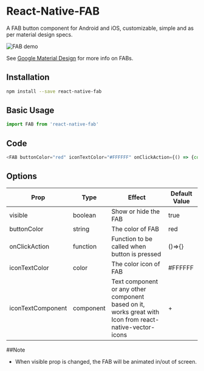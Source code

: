 # React-Native-FAB
A FAB button component for Android and iOS, customizable, simple and as per material design specs.

![FAB demo](https://media.giphy.com/media/zChTSWog7TNmM/giphy.gif)

See [Google Material Design](https://material.io/guidelines/components/buttons-floating-action-button.html) for more info on FABs.

## Installation

```sh
npm install --save react-native-fab
```

## Basic Usage

```javascript
import FAB from 'react-native-fab'
```

## Code

```js
<FAB buttonColor="red" iconTextColor="#FFFFFF" onClickAction={() => {console.log("FAB pressed")}} visible={true} iconTextComponent={<Icon name="all-out"/>} />
```
## Options
| Prop        | Type           | Effect  | Default Value |
| ------------- |-------------| -----| -----|
| visible | boolean | Show or hide the FAB | true |
| buttonColor | string | The color of FAB | red |
| onClickAction | function | Function to be called when button is pressed | ()=>{} |
| iconTextColor | color | The  color icon of FAB | #FFFFFF |
| iconTextComponent | component | Text component or any other component based on it, works great with Icon from react-native-vector-icons | <Text>+</Text> |

##Note

* When visible prop is changed, the FAB will be animated in/out of screen. 
